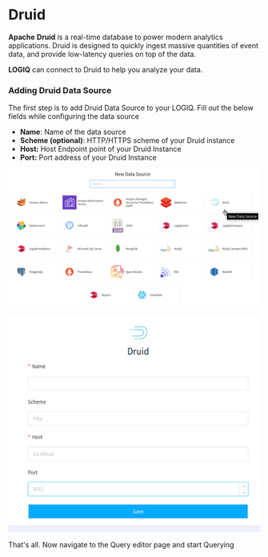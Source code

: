 # Druid

**Apache** **Druid** is a real-time database to power modern analytics applications. Druid is designed to quickly ingest massive quantities of event data, and provide low-latency queries on top of the data.

**LOGIQ** can connect to Druid to help you analyze your data.

### Adding Druid Data Source

The first step is to add Druid Data Source to your LOGIQ. Fill out the below fields while configuring the data source

* **Name**: Name of the data source
* **Scheme (optional)**: HTTP/HTTPS scheme of your Druid instance
* **Host:** Host Endpoint point of your Druid Instance
* **Port:** Port address of your Druid Instance

![Selecting Druid data source](../../.gitbook/assets/druid-1.png)

![Configuring Druid ](../../.gitbook/assets/druid-2.png)

That's all. Now navigate to the Query editor page and start Querying
